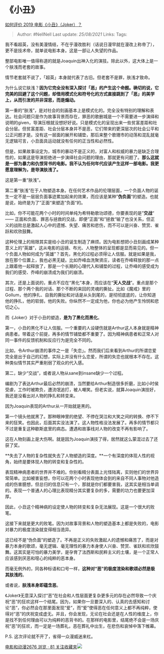 # 《小丑》
[如何评价 2019 电影《小丑》（Joker）？](https://www.zhihu.com/question/318913382/answer/858881972)


> Author: #NellNell 
Last update: *25/08/2021* 
Links: 
Tags: 

  

我不看超英，没有美漫情结，不在乎漫改胜利（话说日漫早就在漫改上称帝了），更不是技术帝，就单说电影本身。这是一部让人失望的作品。

整部电影唯一值得称道的就是Joaquin出神入化的演技。除此以外，这大体上是一个肤浅而老套的故事。

情节老套就不说了，「超英」本身就代表了古旧。但老套不是罪，肤浅才致命。

为什么说它肤浅？**因为它完全没有深入探讨「恶」的产生这个命题。确切的说，它完美的回避了这个问题，却借用模式化和符号化的方式直接跳到了「恶」的美学上，从而引发的并非深思，而是煽动。**

第一重的“肤浅”，是对社会的刻画基本上是模式化的。完全没有特别的理解和表达。社会问题只是作为故事背景而存在，罪恶的歌删城是一个不需要进一步演绎和说明的given，导演压根就没想好好说。只是模式化的呈现出来一些贫富差距和社会分层。但贫富差距、社会分层本身并不是恶，它们带来的更深层次的社会公平和公正问题才是。没有这一层面的展开和铺垫，那后来整个歌珊市的动荡和混乱就毫无逻辑可言，小丑面具运动就没有任何的正当性和必然性。

但是，如果故事设定为，城市的暴动不是正义的，对富人和权威的暴力是缺乏合理性的，如果这是导演拒绝进一步演绎社会问题的理由，那就更有问题了。**那么这就是一部为暴力和仇恨背书的电影。我不认为任何年代应该产生这样一部电影。我更愿意理解为，是导演肤浅了。**

这是第一重“肤浅”。

第二重“肤浅”在于人物塑造本身。在任何艺术作品的伦理层面，一个负面人物的诞生一定不是一层层负面事迹累加起来的效果，而应该是某种”**伪负面**“的塑造。也就是说，始终是为了”正面“来塑造”负面“的。

比如，你不可能花两个小时的时间单纯为希特勒歌功颂德，你要表现的是”**交战**“ —— 正面和负面、罪恶与拯救的交战，即便”正面“和”拯救“输了也没关系，但正义的战败总是激起人心中的遗憾、失望、痛苦和悲伤，而不可以是兴奋、赞赏、雀跃和欢欣鼓舞。

这种伦理上的局限其实是给小丑的诞生制造了麻烦。因为电影想把小丑刻画成某种意义上的“英雄”，这从电影的运镜、布光、人物整体的呈现都是显而易见的。但一个负面人物如何成为“英雄”？首先，黑化的过程必须得让人信服。就是如果是我，放在那个位置上，我也必黑无疑。比如乔峰血洗聚贤庄，读者在乔峰释放的那一点上跟着他一起释放了，那是一个长期的心理代入和铺垫的过程，让乔峰的感受成为我们的感受、乔峰的崩溃成为我们的崩溃。

其次，还是上面说的，重点不应在“黑化”本身，而应该在“**天人交战**”。重点是那个过程、那个两个我的对话、那个不断的来回的灵魂的撕扯。比如《魔戒》里的Gollum，他的挣扎、自我的撕扯和对话是从头到尾的，是彻彻底底的，让你知道他的挣扎，他的软弱，他的失败。你纵然不一定成为他，你也必为他产生怜悯和悲切之心。

而《Joker》对于小丑的塑造，**是为了黑化而黑化**。

第一，小丑的黑化不让人信服。一个重要的人设硬伤就是Arthur这人本身就是精神病患者。带着这个前提，再多的情节铺垫都不重要了。因为精神病患者和正常人对同一事件的反馈机制和反应行为是完全不同的。

比如，令Arthur崩溃的事件之一是「失恋」。然而我们后来看到Arthur的所谓恋爱完全是出于自己的幻想，实际上并没有什么恋爱，所谓的失恋也就根本不存在。这种类似情节其实严重削弱了观众的代入感。

第二，缺少“交战”，或者说人物从sane到insane缺少一个过程。

编剧为了表达Arthur最后必然的崩溃，当然要给Arthur制造很多折磨，比如小时侯受虐，工作时被欺负，遭流氓追打，被人嘲笑。但老实说，就算Joaquin演技好，我还是没看出对人物的挣扎和转变来。

因为Joaquin表现的Arthur从一开始就是黑的。

第一个镜头他就黑了。那种眼神里的绝望、不停在哭泣和大笑之间的转换、停不下来的狂笑。也因此，后面其实没法演了。这人物性格没法发展了。再多的情节都只不过是重复这种歇斯底里的病态。遭遇和故事线对人物的改变不再有影响了。

这在人物刻画上是大伤啊。就是因为Joaquin演技了得，居然就这么蒙混过去了还获了奖。

**失去了人物的复杂性就失去了人物塑造的深度。**一个有深度的体现人性的视角，始终是要体现人物的转变和复杂性的。

表现精神病患者的世界并不难的。你别看精分表面上光怪陆离，实则他们的世界异常简单。比如被害妄想，你可以花两个小时表现他体会到的来自不同人事物对他造成的伤害臆想，但总归的信息只有一个，那就是你们都要害我，这其实是相当单调的。表现一个普通人的心理比表现精分其实要复杂的多，需要的功力也要更加深厚。

因此，小丑这个精神病的设定使人物的转变和复杂无法展现。这是一个很大的败笔。

这接下来就是更大的败笔。因为对故事背景和人物的塑造基本上都是失败的，电影对暴力的极度渲染就变得相当诡异。

这已经不是“伪负面”的塑造了。不再是正义的失败激起人的遗憾和痛苦了，而是对暴力本身的歌颂，毫无逻辑、毫无理性的暴力本身使人兴奋、赞赏、雀跃和欢欣鼓舞。这其实是可怕的暴力美学，是孕育了法西斯和民粹主义的土壤，是一个正常人应该感到厌恶和噁心的纯粹的恶本身。

而毫无例外的，同各种标语和口号一样，**这种对“恶”的极度渲染和歌颂必然是极其肤浅的**。

或者说，**肤浅本身即蕴含恶**。

《Joker》无意深入探讨“恶”在社会和人性层面更复杂更多元的存在必然导致一个庆祝“恶”的狂欢这样一个结尾。因为，如果你一旦要深入的、认真的去感知和讨论“恶”，你必然会在那里面发现“爱”，而“爱”使得恶在任何意义上都不再纯粹，使得对“恶”的庆祝变成虚无。并且，你会发现，无论在社会还是在人性的维度上，你是找不到任何理由可以为纯粹的恶背书的。在那样的电影里，结尾绝不会是一场庆祝“恶”的狂欢，而一定是一场葬礼，恶在葬礼中出生，在悲伤和哀悼中落下帷幕。

P.S. 这次评论就不开了，省得一众漫威迷来杠。

[电影和动漫2676 浏览 · 81 关注收藏夹![](https://pic2.zhimg.com/80/v2-b2918ef3f9c19572ba524ac59316a917_1440w.png)](https://zhihu.com/collection/313818721)